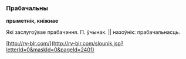 ### Прабачальны
**прыметнік, кніжнае**

Які заслугоўвае прабачэння. П. ўчынак. || назоўнік: прабачальнасць.

<a rel="author">[http://rv-blr.com/](http://rv-blr.com/slounik.jsp?letterId=0&maskId=0&pageId=2401)</a>
